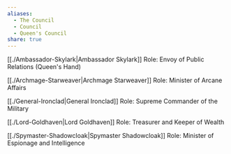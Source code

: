 ```yaml
---
aliases:
  - The Council
  - Council
  - Queen's Council
share: true
---
```


[[./Ambassador-Skylark|Ambassador Skylark]]
Role: Envoy of Public Relations (Queen's Hand)

[[./Archmage-Starweaver|Archmage Starweaver]]
Role: Minister of Arcane Affairs

[[./General-Ironclad|General Ironclad]]
Role: Supreme Commander of the Military

[[./Lord-Goldhaven|Lord Goldhaven]]
Role: Treasurer and Keeper of Wealth

[[./Spymaster-Shadowcloak|Spymaster Shadowcloak]]
Role: Minister of Espionage and Intelligence